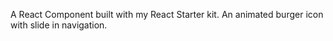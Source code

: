 A React Component built with my React Starter kit. An animated burger icon with slide in navigation.
